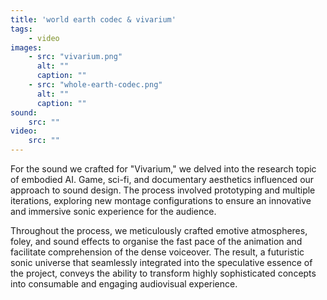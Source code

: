 ```yaml
---
title: 'world earth codec & vivarium'
tags:
    - video
images:
    - src: "vivarium.png"
      alt: ""
      caption: ""
    - src: "whole-earth-codec.png"
      alt: ""
      caption: ""
sound:
    src: ""
video:
    src: ""
---
```


For the sound we crafted for "Vivarium," we delved into the research topic of embodied AI. Game, sci-fi, and documentary aesthetics influenced our approach to sound design. The process involved prototyping and multiple iterations, exploring new montage configurations to ensure an innovative and immersive sonic experience for the audience.

Throughout the process, we meticulously crafted emotive atmospheres, foley, and sound effects to organise the fast pace of the animation and facilitate comprehension of the dense voiceover. The result, a futuristic sonic universe that seamlessly integrated into the speculative essence of the project, conveys the ability to transform highly sophisticated concepts into consumable and engaging audiovisual experience.
